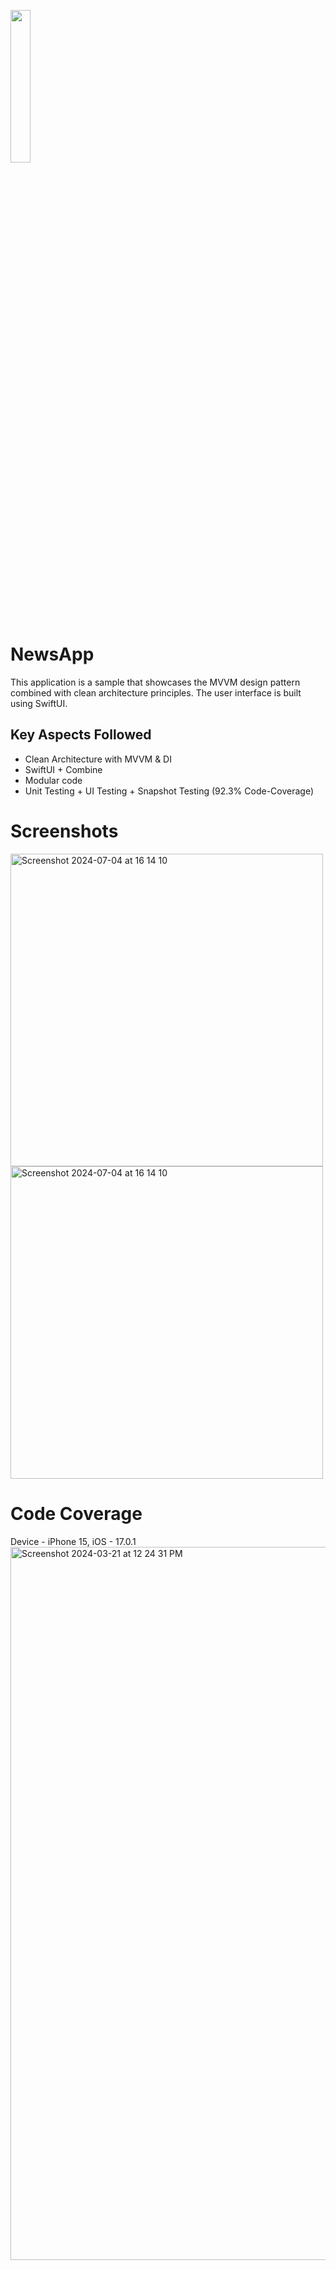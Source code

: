 <p align="left">
  <img src="https://github.com/avnish015/NewsApp/assets/17423820/bf9fcd79-f34d-4c54-a859-80d8cc0301ae" width="25%">
</p>

# NewsApp
This application is a sample that showcases the MVVM design pattern combined with clean architecture principles. The user interface is built using SwiftUI.

## Key Aspects Followed
- Clean Architecture with MVVM & DI
- SwiftUI + Combine
- Modular code
- Unit Testing + UI Testing + Snapshot Testing (92.3% Code-Coverage)

# Screenshots
<img width="500" alt="Screenshot 2024-07-04 at 16 14 10" src="https://github.com/avnish015/NewsApp/assets/17423820/e518a807-6e95-4286-ac9f-a771f42e9e8e">

<img width="500" alt="Screenshot 2024-07-04 at 16 14 10" src="https://github.com/avnish015/NewsApp/assets/17423820/d397701e-8410-497c-9e57-e76d5d9adeea">

# Code Coverage
Device - iPhone 15, iOS - 17.0.1
<img width="1141" alt="Screenshot 2024-03-21 at 12 24 31 PM" src="https://github.com/avnish015/NewsApp/assets/17423820/212ae837-2cd1-4544-ad2c-26b608675e1a">

